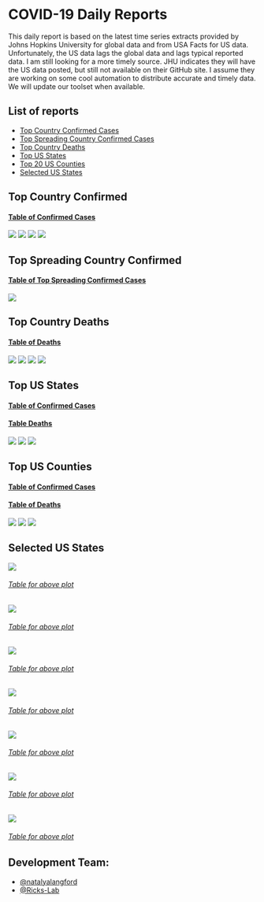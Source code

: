 # COVID-19 Daily Reports
This daily report is based on the latest time series extracts provided by Johns Hopkins University for
global data and from USA Facts for US data.  Unfortunately, the US data lags the global data and lags 
typical reported data.  I am still looking for a more timely source.  JHU indicates they will have the
US data posted, but still not available on their GitHub site.  I assume they are working on some cool
automation to distribute accurate and timely data.  We will update our toolset when available.

## List of reports
 - [Top Country Confirmed Cases](#top-country-confirmed)
 - [Top Spreading Country Confirmed Cases](#top-spreading-country-confirmed)
 - [Top Country Deaths](#top-country-deaths)
 - [Top US States](#top-us-states)
 - [Top 20 US Counties](#top-us-counties)
 - [Selected US States](#selected-us-states)


## Top Country Confirmed
#### [Table of Confirmed Cases](confirmed_country_global_log.txt)
![](confirmed_country_global_new-total.png)
![](confirmed_country_global_trajectory.png)
![](confirmed_country_global_rdtd.png)
![](confirmed_country_global_log.png)

## Top Spreading Country Confirmed
#### [Table of Top Spreading Confirmed Cases](confirmed_country_global_w-new-total.txt)
![](confirmed_country_global_w-new-total.png)

## Top Country Deaths
#### [Table of Deaths](deaths_country_global_log.txt)
![](deaths_country_global_new-total.png)
![](deaths_country_global_trajectory.png)
![](deaths_country_global_rdtd.png)
![](deaths_country_global_log.png)

## Top US States
#### [Table of Confirmed Cases](confirmed_state_US_log.txt)
#### [Table Deaths](deaths_state_US_log.txt)
![](confirmed_state_US_new-total.png)
![](confirmed_state_US_trajectory.png)
![](confirmed_state_US_rdtd.png)

## Top US Counties
#### [Table of Confirmed Cases](confirmed_county-state_US_log.txt)
#### [Table of Deaths](deaths_county-state_US_log.txt)
![](confirmed_county-state_US_new-total.png)
![](confirmed_county-state_US_trajectory.png)
![](confirmed_county-state_US_rdtd.png)

## Selected US States
![](confirmed_county_NY_new-total.png)
###### [Table for above plot](confirmed_county_NY_new-total.txt)
![](confirmed_county_CA_new-total.png)
###### [Table for above plot](confirmed_county_CA_new-total.txt)
![](confirmed_county_TX_new-total.png)
###### [Table for above plot](confirmed_county_TX_new-total.txt)
![](confirmed_county_FL_new-total.png)
###### [Table for above plot](confirmed_county_FL_new-total.txt)
![](confirmed_county_AZ_new-total.png)
###### [Table for above plot](confirmed_county_AZ_new-total.txt)
![](confirmed_county_OR_new-total.png)
###### [Table for above plot](confirmed_county_OR_new-total.txt)
![](confirmed_county_OK_new-total.png)
###### [Table for above plot](confirmed_county_OK_new-total.txt)

## Development Team:
* [@natalyalangford](https://github.com/natalyalangford)
* [@Ricks-Lab](https://github.com/Ricks-Lab)
